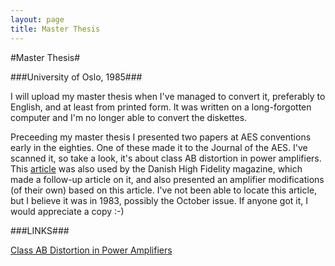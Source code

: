 ```yaml
---
layout: page
title: Master Thesis
---
```




#Master Thesis#

###University of Oslo, 1985###

I will upload my master thesis when I've managed to convert it, preferably to 
English, and at least from printed form. It was written on a long-forgotten 
computer and I'm no longer able to convert the diskettes.


Preceeding my master thesis I presented two papers at AES conventions early 
in the eighties. One of these made it to the Journal of the AES.
I've scanned it, so take a look, it's about class AB distortion in power
amplifiers.   This [article](ABDist.md) was also used by the Danish High Fidelity magazine, which made a follow-up article on it, and also presented an amplifier modifications (of their own) based on this article. I've not been able to locate this article, but I believe it was in 1983, possibly the October issue.  If anyone got it, I would appreciate a copy :-)

###LINKS###

[Class AB Distortion in Power Amplifiers](ABDist)




